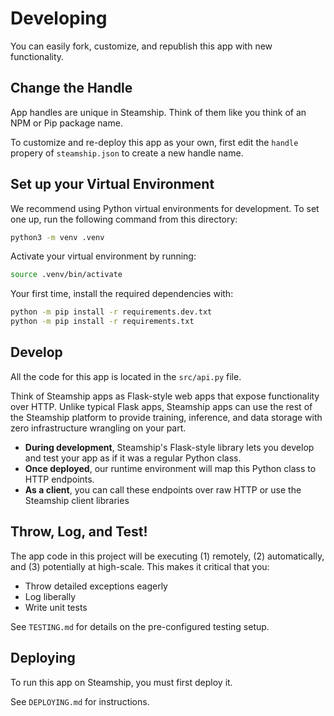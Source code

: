 # Developing

You can easily fork, customize, and republish this app with new functionality.

## Change the Handle

App handles are unique in Steamship. Think of them like you think of an NPM or Pip package name.

To customize and re-deploy this app as your own, first edit the `handle` propery of `steamship.json` to create a new handle name.

## Set up your Virtual Environment

We recommend using Python virtual environments for development.
To set one up, run the following command from this directory:

```bash
python3 -m venv .venv
```

Activate your virtual environment by running:

```bash
source .venv/bin/activate
```

Your first time, install the required dependencies with:

```bash
python -m pip install -r requirements.dev.txt
python -m pip install -r requirements.txt
```

## Develop

All the code for this app is located in the `src/api.py` file.

Think of Steamship apps as Flask-style web apps that expose functionality over HTTP. Unlike typical Flask apps, Steamship apps can use the rest of the Steamship platform to provide training, inference, and data storage with zero infrastructure wrangling on your part. 

* **During development**, Steamship's Flask-style library lets you develop and test your app as if it was a regular Python class.
* **Once deployed**, our runtime environment will map this Python class to HTTP endpoints.
* **As a client**, you can call these endpoints over raw HTTP or use the Steamship client libraries 

## Throw, Log, and Test!

The app code in this project will be executing (1) remotely, (2) automatically, and (3) potentially at high-scale. This makes it critical that you:

* Throw detailed exceptions eagerly
* Log liberally
* Write unit tests

See `TESTING.md` for details on the pre-configured testing setup.

## Deploying

To run this app on Steamship, you must first deploy it. 

See `DEPLOYING.md` for instructions.